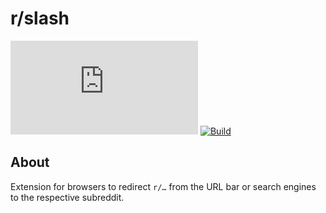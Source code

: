 # r/slash
[![Matrix]][matrix-community] [![Build]][gitlab]

## About
Extension for browsers to redirect `r/…` from the URL bar or search engines to
the respective subreddit.

[matrix-community]: https://matrix.to/#/!bVaYOBVQxZkGOMpzkc:matrix.org "Matrix Invite"
[documentation]: https://elypia.gitlab.io/r-slash "Project Documentation"
[gitlab]: https://gitlab.com/Elypia/r-slash/commits/main "Repository on GitLab"

[Matrix]: https://img.shields.io/matrix/elypia:matrix.org?logo=matrix "Matrix Shield"
[Build]: https://gitlab.com/Elypia/r-slash/badges/main/pipeline.svg "GitLab Build Shield"
